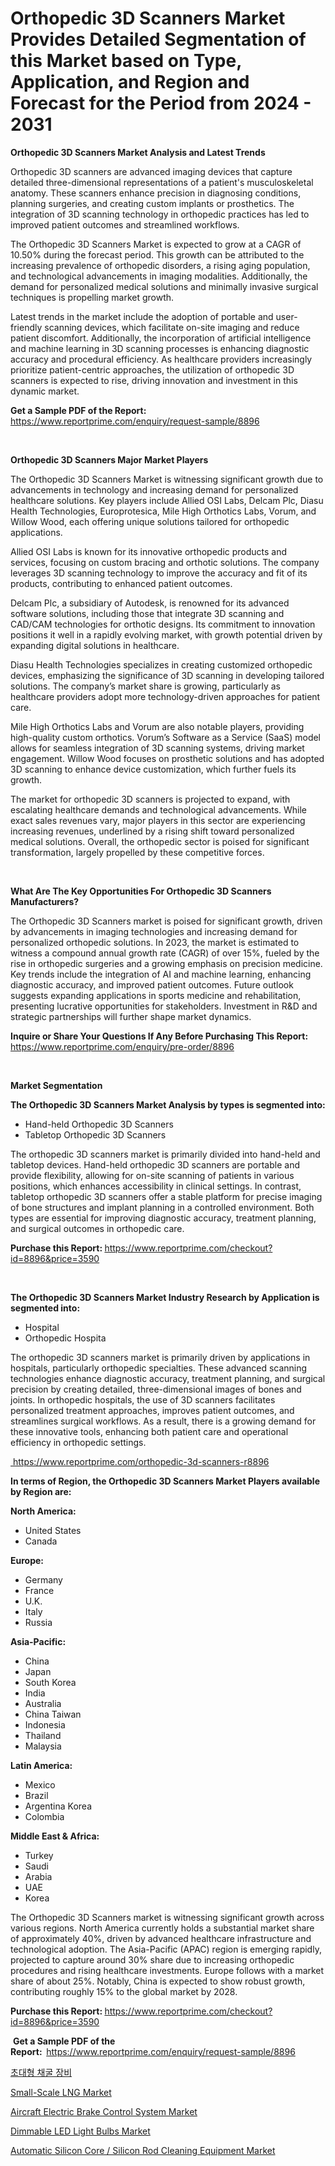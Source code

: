 <p><h1>Orthopedic 3D Scanners Market Provides Detailed Segmentation of this Market based on Type, Application, and Region and Forecast for the Period from 2024 - 2031</h1></p><p><strong>Orthopedic 3D Scanners Market Analysis and Latest Trends</strong></p>
<p><p>Orthopedic 3D scanners are advanced imaging devices that capture detailed three-dimensional representations of a patient's musculoskeletal anatomy. These scanners enhance precision in diagnosing conditions, planning surgeries, and creating custom implants or prosthetics. The integration of 3D scanning technology in orthopedic practices has led to improved patient outcomes and streamlined workflows.</p><p>The Orthopedic 3D Scanners Market is expected to grow at a CAGR of 10.50% during the forecast period. This growth can be attributed to the increasing prevalence of orthopedic disorders, a rising aging population, and technological advancements in imaging modalities. Additionally, the demand for personalized medical solutions and minimally invasive surgical techniques is propelling market growth.</p><p>Latest trends in the market include the adoption of portable and user-friendly scanning devices, which facilitate on-site imaging and reduce patient discomfort. Additionally, the incorporation of artificial intelligence and machine learning in 3D scanning processes is enhancing diagnostic accuracy and procedural efficiency. As healthcare providers increasingly prioritize patient-centric approaches, the utilization of orthopedic 3D scanners is expected to rise, driving innovation and investment in this dynamic market.</p></p>
<p><strong>Get a Sample PDF of the Report:&nbsp;</strong> <a href="https://www.reportprime.com/enquiry/request-sample/8896">https://www.reportprime.com/enquiry/request-sample/8896</a></p>
<p>&nbsp;</p>
<p><strong>Orthopedic 3D Scanners Major Market Players</strong></p>
<p><p>The Orthopedic 3D Scanners Market is witnessing significant growth due to advancements in technology and increasing demand for personalized healthcare solutions. Key players include Allied OSI Labs, Delcam Plc, Diasu Health Technologies, Europrotesica, Mile High Orthotics Labs, Vorum, and Willow Wood, each offering unique solutions tailored for orthopedic applications.</p><p>Allied OSI Labs is known for its innovative orthopedic products and services, focusing on custom bracing and orthotic solutions. The company leverages 3D scanning technology to improve the accuracy and fit of its products, contributing to enhanced patient outcomes. </p><p>Delcam Plc, a subsidiary of Autodesk, is renowned for its advanced software solutions, including those that integrate 3D scanning and CAD/CAM technologies for orthotic designs. Its commitment to innovation positions it well in a rapidly evolving market, with growth potential driven by expanding digital solutions in healthcare.</p><p>Diasu Health Technologies specializes in creating customized orthopedic devices, emphasizing the significance of 3D scanning in developing tailored solutions. The company’s market share is growing, particularly as healthcare providers adopt more technology-driven approaches for patient care.</p><p>Mile High Orthotics Labs and Vorum are also notable players, providing high-quality custom orthotics. Vorum’s Software as a Service (SaaS) model allows for seamless integration of 3D scanning systems, driving market engagement. Willow Wood focuses on prosthetic solutions and has adopted 3D scanning to enhance device customization, which further fuels its growth.</p><p>The market for orthopedic 3D scanners is projected to expand, with escalating healthcare demands and technological advancements. While exact sales revenues vary, major players in this sector are experiencing increasing revenues, underlined by a rising shift toward personalized medical solutions. Overall, the orthopedic sector is poised for significant transformation, largely propelled by these competitive forces.</p></p>
<p>&nbsp;</p>
<p><strong>What Are The Key Opportunities For Orthopedic 3D Scanners Manufacturers?</strong></p>
<p><p>The Orthopedic 3D Scanners market is poised for significant growth, driven by advancements in imaging technologies and increasing demand for personalized orthopedic solutions. In 2023, the market is estimated to witness a compound annual growth rate (CAGR) of over 15%, fueled by the rise in orthopedic surgeries and a growing emphasis on precision medicine. Key trends include the integration of AI and machine learning, enhancing diagnostic accuracy, and improved patient outcomes. Future outlook suggests expanding applications in sports medicine and rehabilitation, presenting lucrative opportunities for stakeholders. Investment in R&D and strategic partnerships will further shape market dynamics.</p></p>
<p><strong>Inquire or Share Your Questions If Any Before Purchasing This Report:</strong> <a href="https://www.reportprime.com/enquiry/pre-order/8896">https://www.reportprime.com/enquiry/pre-order/8896</a></p>
<p>&nbsp;</p>
<p><strong>Market Segmentation</strong></p>
<p><strong>The Orthopedic 3D Scanners Market Analysis by types is segmented into:</strong></p>
<p><ul><li>Hand-held Orthopedic 3D Scanners</li><li>Tabletop Orthopedic 3D Scanners</li></ul></p>
<p><p>The orthopedic 3D scanners market is primarily divided into hand-held and tabletop devices. Hand-held orthopedic 3D scanners are portable and provide flexibility, allowing for on-site scanning of patients in various positions, which enhances accessibility in clinical settings. In contrast, tabletop orthopedic 3D scanners offer a stable platform for precise imaging of bone structures and implant planning in a controlled environment. Both types are essential for improving diagnostic accuracy, treatment planning, and surgical outcomes in orthopedic care.</p></p>
<p><strong>Purchase this Report:&nbsp;</strong><a href="https://www.reportprime.com/checkout?id=8896&price=3590">https://www.reportprime.com/checkout?id=8896&price=3590</a></p>
<p>&nbsp;</p>
<p><strong>The Orthopedic 3D Scanners Market Industry Research by Application is segmented into:</strong></p>
<p><ul><li>Hospital</li><li>Orthopedic Hospita</li></ul></p>
<p><p>The orthopedic 3D scanners market is primarily driven by applications in hospitals, particularly orthopedic specialties. These advanced scanning technologies enhance diagnostic accuracy, treatment planning, and surgical precision by creating detailed, three-dimensional images of bones and joints. In orthopedic hospitals, the use of 3D scanners facilitates personalized treatment approaches, improves patient outcomes, and streamlines surgical workflows. As a result, there is a growing demand for these innovative tools, enhancing both patient care and operational efficiency in orthopedic settings.</p></p>
<p><a href="https://www.reportprime.com/orthopedic-3d-scanners-r8896">&nbsp;https://www.reportprime.com/orthopedic-3d-scanners-r8896</a></p>
<p><strong>In terms of Region, the Orthopedic 3D Scanners Market Players available by Region are:</strong></p>
<p>
    <p> <strong> North America: </strong>
        <ul>
            <li>United States</li>
            <li>Canada</li>
        </ul>
        </p> 
    <p> <strong> Europe: </strong>
        <ul>
            <li>Germany</li>
            <li>France</li>
            <li>U.K.</li>
            <li>Italy</li>
            <li>Russia</li>
        </ul>
        </p> 
    <p> <strong> Asia-Pacific: </strong>
        <ul>
            <li>China</li>
            <li>Japan</li>
            <li>South Korea</li>
            <li>India</li>
            <li>Australia</li>
            <li>China Taiwan</li>
            <li>Indonesia</li>
            <li>Thailand</li>
            <li>Malaysia</li>
        </ul>
        </p> 
    <p> <strong> Latin America: </strong>
        <ul>
            <li>Mexico</li>
            <li>Brazil</li>
            <li>Argentina Korea</li>
            <li>Colombia</li>
        </ul>
        </p> 
    <p> <strong> Middle East & Africa: </strong>
        <ul>
            <li>Turkey</li>
            <li>Saudi</li>
            <li>Arabia</li>
            <li>UAE</li>
            <li>Korea</li>
        </ul>
    </p>
    </p>
<p><p>The Orthopedic 3D Scanners market is witnessing significant growth across various regions. North America currently holds a substantial market share of approximately 40%, driven by advanced healthcare infrastructure and technological adoption. The Asia-Pacific (APAC) region is emerging rapidly, projected to capture around 30% share due to increasing orthopedic procedures and rising healthcare investments. Europe follows with a market share of about 25%. Notably, China is expected to show robust growth, contributing roughly 15% to the global market by 2028.</p></p>
<p><strong>Purchase this Report: </strong><a href="https://www.reportprime.com/checkout?id=8896&price=3590">https://www.reportprime.com/checkout?id=8896&price=3590</a></p>
<p>&nbsp;<strong>Get a Sample PDF of the Report:&nbsp;&nbsp;</strong><a href="https://www.reportprime.com/enquiry/request-sample/8896">https://www.reportprime.com/enquiry/request-sample/8896</a></p>
<p><strong></strong></p>
<p><p><a href="https://medium.com/@gabrielblanda5656/%EC%84%B8%EA%B3%84-ultra-large-mining-equipment-market-%EC%9D%80-2024%EC%97%90%EC%84%9C-2031%EB%A1%9C-%EC%97%B0%ED%8F%89%EA%B7%A0-%EC%A6%9D%EA%B0%80%EC%9C%A8%EC%9D%84-%EB%B3%B4%EC%9D%BC-%EA%B2%83%EC%9C%BC%EB%A1%9C-%EC%98%88%EC%83%81%EB%90%A9%EB%8B%88%EB%8B%A4-6a68c0e2760c">초대형 채굴 장비</a></p><p><a href="https://medium.com/@tracey.skinner9085/this-small-scale-lng-market-research-report-evaluates-the-key-market-trends-drivers-and-39a32ed440a2">Small-Scale LNG Market</a></p><p><a href="https://medium.com/@alishaseffanie64/in-the-aircraft-electric-brake-control-system-market-the-main-focus-is-on-keeping-costs-low-and-0a7158bea61c">Aircraft Electric Brake Control System Market</a></p><p><a href="https://www.linkedin.com/pulse/global-dimmable-led-light-bulbs-market-trends-analysis-future-ghvee?trackingId=gabDpE%2FsQOqqNvC%2FMTLq6g%3D%3D">Dimmable LED Light Bulbs Market</a></p><p><a href="https://issuu.com/reportprime-2/docs/automatic-silicon-core-silicon-rod-_155a690be82b65">Automatic Silicon Core / Silicon Rod Cleaning Equipment Market</a></p></p>